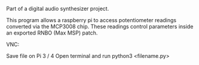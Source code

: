 Part of a digital audio synthesizer project.

This program allows a raspberry pi to access potentiometer readings converted via the MCP3008 chip. These readings control parameters inside an exported RNBO (Max MSP) patch.

VNC:

Save file on Pi 3 / 4
Open terminal and run python3 <filename.py>
